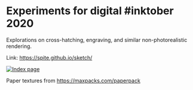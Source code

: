 # Experiments for digital #inktober 2020
 
Explorations on cross-hatching, engraving, and similar non-photorealistic rendering.

Link: https://spite.github.io/sketch/

[![Index page](https://raw.githubusercontent.com/spite/sketch/master/snapshots/gallery.jpg)](https://spite.github.io/sketch/)

Paper textures from https://maxpacks.com/paperpack
